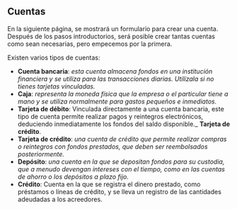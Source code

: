 ## Cuentas

En la siguiente página, se mostrará un formulario para crear una cuenta. 
Después de los pasos introductorios, será posible crear tantas cuentas como sean necesarias, pero empecemos por la primera. 

Existen varios tipos de cuentas:
- **Cuenta bancaria**: _esta cuenta almacena fondos en una institución financiera y se utiliza para las transacciones 
  diarias. Utilízala si no tienes tarjetas vinculadas._
- **Caja**: _representa la moneda física que la empresa o el particular tiene a mano y se utiliza normalmente para 
  gastos pequeños e inmediatos._
- **Tarjeta de débito**: Vinculada directamente a una cuenta bancaria, este tipo de cuenta permite realizar pagos y 
  reintegros electrónicos, deduciendo inmediatamente los fondos del saldo disponible._ **Tarjeta de crédito**.
- **Tarjeta de crédito**: _una cuenta de crédito que permite realizar compras o reintegros con fondos prestados, que 
  deben ser reembolsados posteriormente._
- **Depósito**: _una cuenta en la que se depositan fondos para su custodia, que a menudo devengan intereses con el tiempo, 
  como en las cuentas de ahorro o los depósitos a plazo fijo._
- **Crédito**: Cuenta en la que se registra el dinero prestado, como préstamos o líneas de crédito, y se lleva un registro 
  de las cantidades adeudadas a los acreedores.
